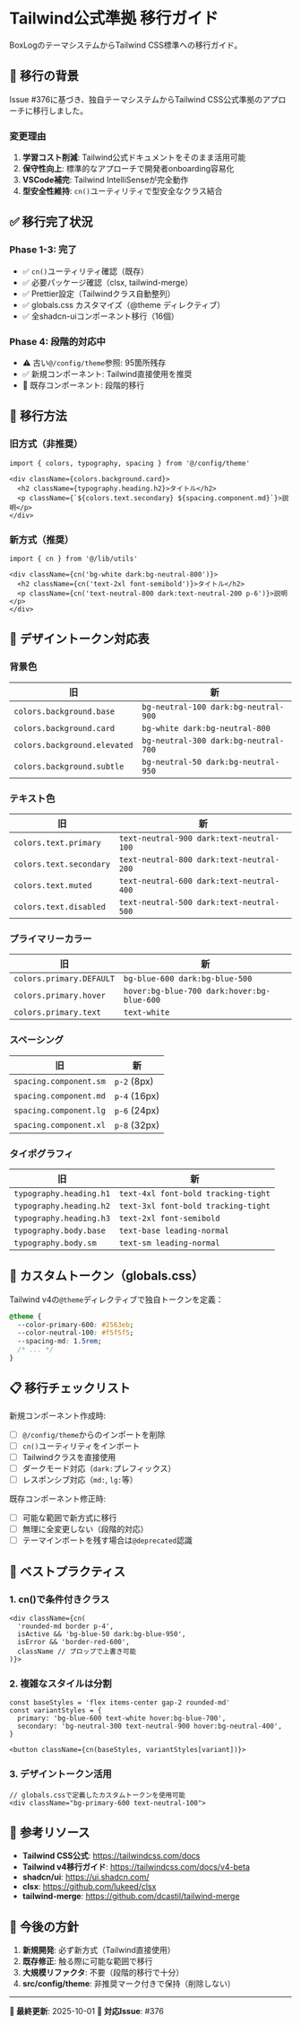 # Tailwind公式準拠 移行ガイド

BoxLogのテーマシステムからTailwind CSS標準への移行ガイド。

## 🎯 移行の背景

Issue #376に基づき、独自テーマシステムからTailwind CSS公式準拠のアプローチに移行しました。

### 変更理由

1. **学習コスト削減**: Tailwind公式ドキュメントをそのまま活用可能
2. **保守性向上**: 標準的なアプローチで開発者onboarding容易化
3. **VSCode補完**: Tailwind IntelliSenseが完全動作
4. **型安全性維持**: `cn()`ユーティリティで型安全なクラス結合

## ✅ 移行完了状況

### Phase 1-3: 完了
- ✅ `cn()`ユーティリティ確認（既存）
- ✅ 必要パッケージ確認（clsx, tailwind-merge）
- ✅ Prettier設定（Tailwindクラス自動整列）
- ✅ globals.css カスタマイズ（@theme ディレクティブ）
- ✅ 全shadcn-uiコンポーネント移行（16個）

### Phase 4: 段階的対応中
- ⚠️ 古い`@/config/theme`参照: 95箇所残存
- ✅ 新規コンポーネント: Tailwind直接使用を推奨
- 🔄 既存コンポーネント: 段階的移行

## 📝 移行方法

### 旧方式（非推奨）

```tsx
import { colors, typography, spacing } from '@/config/theme'

<div className={colors.background.card}>
  <h2 className={typography.heading.h2}>タイトル</h2>
  <p className={`${colors.text.secondary} ${spacing.component.md}`}>説明</p>
</div>
```

### 新方式（推奨）

```tsx
import { cn } from '@/lib/utils'

<div className={cn('bg-white dark:bg-neutral-800')}>
  <h2 className={cn('text-2xl font-semibold')}>タイトル</h2>
  <p className={cn('text-neutral-800 dark:text-neutral-200 p-6')}>説明</p>
</div>
```

## 🎨 デザイントークン対応表

### 背景色

| 旧 | 新 |
|---|---|
| `colors.background.base` | `bg-neutral-100 dark:bg-neutral-900` |
| `colors.background.card` | `bg-white dark:bg-neutral-800` |
| `colors.background.elevated` | `bg-neutral-300 dark:bg-neutral-700` |
| `colors.background.subtle` | `bg-neutral-50 dark:bg-neutral-950` |

### テキスト色

| 旧 | 新 |
|---|---|
| `colors.text.primary` | `text-neutral-900 dark:text-neutral-100` |
| `colors.text.secondary` | `text-neutral-800 dark:text-neutral-200` |
| `colors.text.muted` | `text-neutral-600 dark:text-neutral-400` |
| `colors.text.disabled` | `text-neutral-500 dark:text-neutral-500` |

### プライマリーカラー

| 旧 | 新 |
|---|---|
| `colors.primary.DEFAULT` | `bg-blue-600 dark:bg-blue-500` |
| `colors.primary.hover` | `hover:bg-blue-700 dark:hover:bg-blue-600` |
| `colors.primary.text` | `text-white` |

### スペーシング

| 旧 | 新 |
|---|---|
| `spacing.component.sm` | `p-2` (8px) |
| `spacing.component.md` | `p-4` (16px) |
| `spacing.component.lg` | `p-6` (24px) |
| `spacing.component.xl` | `p-8` (32px) |

### タイポグラフィ

| 旧 | 新 |
|---|---|
| `typography.heading.h1` | `text-4xl font-bold tracking-tight` |
| `typography.heading.h2` | `text-3xl font-bold tracking-tight` |
| `typography.heading.h3` | `text-2xl font-semibold` |
| `typography.body.base` | `text-base leading-normal` |
| `typography.body.sm` | `text-sm leading-normal` |

## 🔧 カスタムトークン（globals.css）

Tailwind v4の`@theme`ディレクティブで独自トークンを定義：

```css
@theme {
  --color-primary-600: #2563eb;
  --color-neutral-100: #f5f5f5;
  --spacing-md: 1.5rem;
  /* ... */
}
```

## 📋 移行チェックリスト

新規コンポーネント作成時:

- [ ] `@/config/theme`からのインポートを削除
- [ ] `cn()`ユーティリティをインポート
- [ ] Tailwindクラスを直接使用
- [ ] ダークモード対応（`dark:`プレフィックス）
- [ ] レスポンシブ対応（`md:`, `lg:`等）

既存コンポーネント修正時:

- [ ] 可能な範囲で新方式に移行
- [ ] 無理に全変更しない（段階的対応）
- [ ] テーマインポートを残す場合は`@deprecated`認識

## 🚀 ベストプラクティス

### 1. cn()で条件付きクラス

```tsx
<div className={cn(
  'rounded-md border p-4',
  isActive && 'bg-blue-50 dark:bg-blue-950',
  isError && 'border-red-600',
  className // プロップで上書き可能
)}>
```

### 2. 複雑なスタイルは分割

```tsx
const baseStyles = 'flex items-center gap-2 rounded-md'
const variantStyles = {
  primary: 'bg-blue-600 text-white hover:bg-blue-700',
  secondary: 'bg-neutral-300 text-neutral-900 hover:bg-neutral-400',
}

<button className={cn(baseStyles, variantStyles[variant])}>
```

### 3. デザイントークン活用

```tsx
// globals.cssで定義したカスタムトークンを使用可能
<div className="bg-primary-600 text-neutral-100">
```

## 📖 参考リソース

- **Tailwind CSS公式**: https://tailwindcss.com/docs
- **Tailwind v4移行ガイド**: https://tailwindcss.com/docs/v4-beta
- **shadcn/ui**: https://ui.shadcn.com/
- **clsx**: https://github.com/lukeed/clsx
- **tailwind-merge**: https://github.com/dcastil/tailwind-merge

## 🔄 今後の方針

1. **新規開発**: 必ず新方式（Tailwind直接使用）
2. **既存修正**: 触る際に可能な範囲で移行
3. **大規模リファクタ**: 不要（段階的移行で十分）
4. **src/config/theme**: 非推奨マーク付きで保持（削除しない）

---

**📅 最終更新**: 2025-10-01
**🎯 対応Issue**: #376

